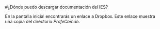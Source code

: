 #¿Dónde puedo descargar documentación del IES?

En la pantalla inicial encontrarás un enlace a Dropbox. Este enlace muestra una copia del directorio _ProfeComún_.